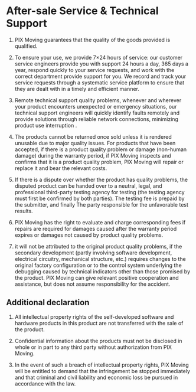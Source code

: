 # After-sale Service & Technical Support

1. PIX Moving guarantees that the quality of the goods provided is qualified.

2. To ensure your use, we provide 7×24 hours of service: our customer service engineers provide you with support 24 hours a day, 365 days a year, respond quickly to your service requests, and work with the correct department provide support for you. We record and track your service requests through a systematic service platform to ensure that they are dealt with in a timely and efficient manner.

3. Remote technical support quality problems, whenever and wherever your product encounters unexpected or emergency situations, our technical support engineers will quickly identify faults remotely and provide solutions through reliable network connections, minimizing product use interruption .

4. The products cannot be returned once sold unless it is rendered unusable due to major quality issues. For products that have been accepted, if there is a product quality problem or damage (non-human damage) during the warranty period, if PIX Moving inspects and confirms that it is a product quality problem, PIX Moving will repair or replace it and bear the relevant costs.

5. If there is a dispute over whether the product has quality problems, the disputed product can be handed over to a neutral, legal, and professional third-party testing agency for testing (the testing agency must first be confirmed by both parties). The testing fee is prepaid by the submitter, and finally The party responsible for the unfavorable test results.

6. PIX Moving has the right to evaluate and charge corresponding fees if repairs are required for damages caused after the warranty period expires or damages not caused by product quality problems.

7. it will not be attributed to the original product quality problems, if the secondary development (partly involving software development, electrical circuitry, mechanical structure, etc.) requires changes to the original factory configuration or to the control system underlying the debugging caused by technical indicators other than those promised by the product. PIX Moving can give relevant positive cooperation and assistance, but does not assume responsibility for the accident.

## Additional declaration

1. All intellectual property rights of the self-developed software and hardware products in this product are not transferred with the sale of the product.

2. Confidential information about the products must not be disclosed in whole or in part to any third party without authorization from PIX Moving.

3. In the event of such a breach of intellectual property rights, PIX Moving will be entitled to demand that the infringement be stopped immediately and that criminal and civil liability and economic loss be pursued in accordance with the law.
